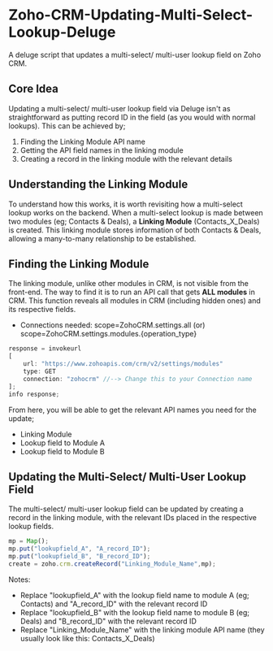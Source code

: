 # Zoho-CRM-Updating-Multi-Select-Lookup-Deluge
A deluge script that updates a multi-select/ multi-user lookup field on Zoho CRM.

## Core Idea
Updating a multi-select/ multi-user lookup field via Deluge isn't as straightforward as putting record ID in the field (as you would with normal lookups). This can be achieved by;
1. Finding the Linking Module API name
2. Getting the API field names in the linking module
3. Creating a record in the linking module with the relevant details

## Understanding the Linking Module
To understand how this works, it is worth revisiting how a multi-select lookup works on the backend. When a multi-select lookup is made between two modules (eg; Contacts & Deals), a **Linking Module** (Contacts_X_Deals) is created. This linking module stores information of both Contacts & Deals, allowing a many-to-many relationship to be established.

## Finding the Linking Module
The linking module, unlike other modules in CRM, is not visible from the front-end. The way to find it is to run an API call that gets **ALL modules** in CRM. This function reveals all modules in CRM (including hidden ones) and its respective fields.
* Connections needed: scope=ZohoCRM.settings.all (or) scope=ZohoCRM.settings.modules.{operation_type} 

```javascript
response = invokeurl
[
	url: "https://www.zohoapis.com/crm/v2/settings/modules"
	type: GET
	connection: "zohocrm" //--> Change this to your Connection name
];
info response;
```

From here, you will be able to get the relevant API names you need for the update;
* Linking Module
* Lookup field to Module A
* Lookup field to Module B

## Updating the Multi-Select/ Multi-User Lookup Field
The multi-select/ multi-user lookup field can be updated by creating a record in the linking module, with the relevant IDs placed in the respective lookup fields.

```javascript
mp = Map();
mp.put("lookupfield_A", "A_record_ID");
mp.put("lookupfield_B", "B_record_ID");
create = zoho.crm.createRecord("Linking_Module_Name",mp);
```

Notes: 
* Replace "lookupfield_A" with the lookup field name to module A (eg; Contacts) and "A_record_ID" with the relevant record ID
* Replace "lookupfield_B" with the lookup field name to module B (eg; Deals) and "B_record_ID" with the relevant record ID
* Replace "Linking_Module_Name" with the linking module API name (they usually look like this: Contacts_X_Deals)
